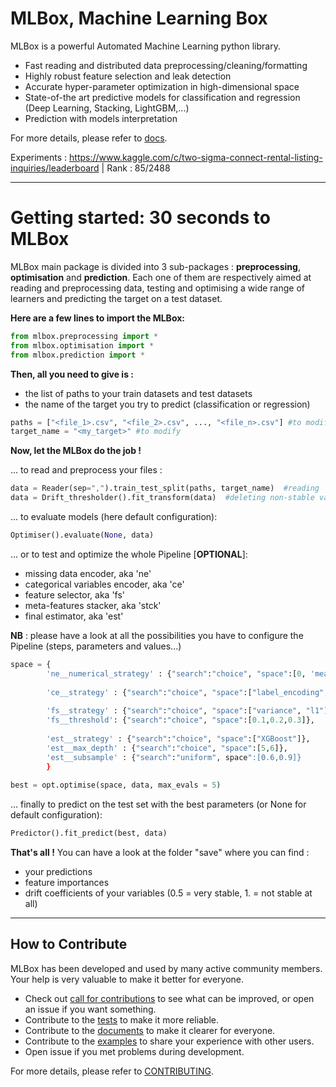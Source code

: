 MLBox, Machine Learning Box
===========================

MLBox is a powerful Automated Machine Learning python library. 

- Fast reading and distributed data preprocessing/cleaning/formatting
- Highly robust feature selection and leak detection
- Accurate hyper-parameter optimization in high-dimensional space
- State-of-the art predictive models for classification and regression (Deep Learning, Stacking, LightGBM,...)
- Prediction with models interpretation 


For more details, please refer to [docs](https://github.com/AxeldeRomblay/MLBox/tree/master/docs).

Experiments : https://www.kaggle.com/c/two-sigma-connect-rental-listing-inquiries/leaderboard | Rank : 85/2488

--------------------------

Getting started: 30 seconds to MLBox
====================================

MLBox main package is divided into 3 sub-packages : __preprocessing__, __optimisation__ and __prediction__. Each one of them are respectively aimed at reading and preprocessing data, testing and optimising a wide range of learners and predicting the target on a test dataset.

__Here are a few lines to import the MLBox:__

```python
from mlbox.preprocessing import *
from mlbox.optimisation import *
from mlbox.prediction import *
```

__Then, all you need to give is :__ 
* the list of paths to your train datasets and test datasets
* the name of the target you try to predict (classification or regression)

```python
paths = ["<file_1>.csv", "<file_2>.csv", ..., "<file_n>.csv"] #to modify
target_name = "<my_target>" #to modify
```
__Now, let the MLBox do the job !__

... to read and preprocess your files : 

```python
data = Reader(sep=",").train_test_split(paths, target_name)  #reading
data = Drift_thresholder().fit_transform(data)  #deleting non-stable variables
```
... to evaluate models (here default configuration):

```python
Optimiser().evaluate(None, data)
```

... or to test and optimize the whole Pipeline [__OPTIONAL__]:
* missing data encoder, aka 'ne'
* categorical variables encoder, aka 'ce'
* feature selector, aka 'fs'
* meta-features stacker, aka 'stck'
* final estimator, aka 'est'

__NB__ : please have a look at all the possibilities you have to configure the Pipeline (steps, parameters and values...) 

```python
space = {
        'ne__numerical_strategy' : {"search":"choice", "space":[0, 'mean']},
                              
        'ce__strategy' : {"search":"choice", "space":["label_encoding", "random_projection"]},
                          
        'fs__strategy' : {"search":"choice", "space":["variance", "l1"]},
        'fs__threshold': {"search":"choice", "space":[0.1,0.2,0.3]},             
        
        'est__strategy' : {"search":"choice", "space":["XGBoost"]},
        'est__max_depth' : {"search":"choice", "space":[5,6]},
        'est__subsample' : {"search":"uniform", space":[0.6,0.9]}
        }
        
best = opt.optimise(space, data, max_evals = 5)
```
... finally to predict on the test set with the best parameters (or None for default configuration):

```python
Predictor().fit_predict(best, data)

```

__That's all !__ You can have a look at the folder "save" where you can find :
* your predictions
* feature importances
* drift coefficients of your variables (0.5 = very stable, 1. = not stable at all)

--------------------------

How to Contribute
-----------------

MLBox has been developed and used by many active community members. Your help is very valuable to make it better for everyone.

- Check out [call for contributions](https://github.com/AxeldeRomblay/MLBox/labels/call-for-contributions) to see what can be improved, or open an issue if you want something.
- Contribute to the [tests](https://github.com/AxeldeRomblay/MLBox/tree/master/tests) to make it more reliable. 
- Contribute to the [documents](https://github.com/AxeldeRomblay/MLBox/tree/master/docs) to make it clearer for everyone.
- Contribute to the [examples](https://github.com/AxeldeRomblay/MLBox/tree/master/examples) to share your experience with other users.
- Open issue if you met problems during development.

For more details, please refer to [CONTRIBUTING](https://github.com/AxeldeRomblay/MLBox/blob/master/CONTRIBUTING.rst).
